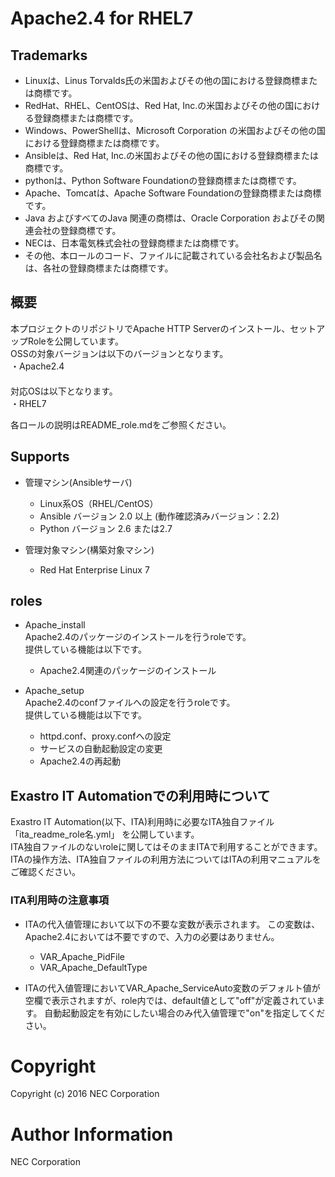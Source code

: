 ﻿# Apache2.4 for RHEL7

## Trademarks

- Linuxは、Linus Torvalds氏の米国およびその他の国における登録商標または商標です。
- RedHat、RHEL、CentOSは、Red Hat, Inc.の米国およびその他の国における登録商標または商標です。
- Windows、PowerShellは、Microsoft Corporation の米国およびその他の国における登録商標または商標です。
- Ansibleは、Red Hat, Inc.の米国およびその他の国における登録商標または商標です。
- pythonは、Python Software Foundationの登録商標または商標です。
- Apache、Tomcatは、Apache Software Foundationの登録商標または商標です。
- Java およびすべてのJava 関連の商標は、Oracle Corporation およびその関連会社の登録商標です。
- NECは、日本電気株式会社の登録商標または商標です。
- その他、本ロールのコード、ファイルに記載されている会社名および製品名は、各社の登録商標または商標です。

## 概要
本プロジェクトのリポジトリでApache HTTP Serverのインストール、セットアップRoleを公開しています。  
OSSの対象バージョンは以下のバージョンとなります。  
・Apache2.4  
　  
対応OSは以下となります。  
・RHEL7  

各ロールの説明はREADME_role.mdをご参照ください。

## Supports

- 管理マシン(Ansibleサーバ)
  * Linux系OS（RHEL/CentOS）
  * Ansible バージョン 2.0 以上 (動作確認済みバージョン：2.2)
  * Python バージョン 2.6 または2.7


- 管理対象マシン(構築対象マシン)
  * Red Hat Enterprise Linux 7

## roles

 - Apache_install  
    Apache2.4のパッケージのインストールを行うroleです。  
    提供している機能は以下です。

   * Apache2.4関連のパッケージのインストール


 - Apache_setup  
  Apache2.4のconfファイルへの設定を行うroleです。  
  提供している機能は以下です。

   * httpd.conf、proxy.confへの設定
   * サービスの自動起動設定の変更
   * Apache2.4の再起動


## Exastro IT Automationでの利用時について
Exastro IT Automation(以下、ITA)利用時に必要なITA独自ファイル「ita_readme_role名.yml」 を公開しています。  
ITA独自ファイルのないroleに関してはそのままITAで利用することができます。  
ITAの操作方法、ITA独自ファイルの利用方法についてはITAの利用マニュアルをご確認ください。  

### ITA利用時の注意事項

  - ITAの代入値管理において以下の不要な変数が表示されます。
     この変数は、Apache2.4においては不要ですので、入力の必要はありません。  

      + VAR_Apache_PidFile  
      + VAR_Apache_DefaultType  

  - ITAの代入値管理においてVAR_Apache_ServiceAuto変数のデフォルト値が空欄で表示されますが、role内では、default値として"off"が定義されています。  自動起動設定を有効にしたい場合のみ代入値管理で"on"を指定してください。  

# Copyright

Copyright (c) 2016 NEC Corporation

# Author Information

NEC Corporation

